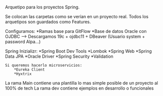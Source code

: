 Arquetipo para los proyectos Spring.

Se colocan las carpetas como se verían en un proyecto real.
Todos los arquetipos son guardados como Features.

Configuramos:
    *Ramas base para GitFlow
    *Base de datos Oracle con OJDBC --> Descargamos 19c + ojdbc11 + DBeaver (Usuario system + password Alpa...)

Spring Inizializr:
    *Spring Boot Dev Tools
    *Lombok
    *Spring Web
    *Spring Data JPA
    *Oracle Driver
    *Spring Security
    *Validation

    Si queremos hacerlo microservicios:
        *Eureka Client
        *Hyxtrix


La rama Main contiene una plantilla lo mas simple posible de un proyecto al 100% de tech
La rama dev contiene ejemplos en desarrollo o funcionales

